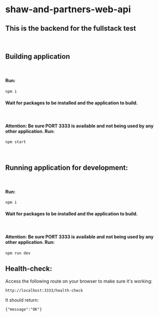 # shaw-and-partners-web-api

## This is the backend for the fullstack test

<br>

## Building application

<br>

#### Run:

```
npm i
```

#### Wait for packages to be installed and the application to build.

<br>

#### Attention: Be sure PORT 3333 is available and not being used by any other application. Run:

```
npm start
```

<br>

## Running application for development:

<br>

#### Run:

```
npm i
```

#### Wait for packages to be installed and the application to build.

<br>

#### Attention: Be sure PORT 3333 is available and not being used by any other application. Run:

```
npm run dev
```

## Health-check:

Access the following route on your browser to make sure it's working:

```
http://localhost:3333/health-check
```

It should return:

```
{"message":"OK"}
```
